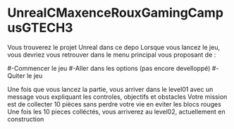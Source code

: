 # UnrealCMaxenceRouxGamingCampusGTECH3

Vous trouverez le projet Unreal dans ce depo
Lorsque vous lancez le jeu, vous devriez vous retrouver dans le menu principal vous proposant de :

#-Commencer le jeu
#-Aller dans les options (pas encore develloppé)
#-Quiter le jeu

Une fois que vous lancez la partie, vous arriver dans le level01 avec un message vous expliquant les controles, objectifs et obstacles
Votre mission est de collecter 10 pièces sans perdre votre vie en eviter les blocs rouges
Une fois les 10 pieces colléctés, vous arriverez au level02, actuellement en construction
